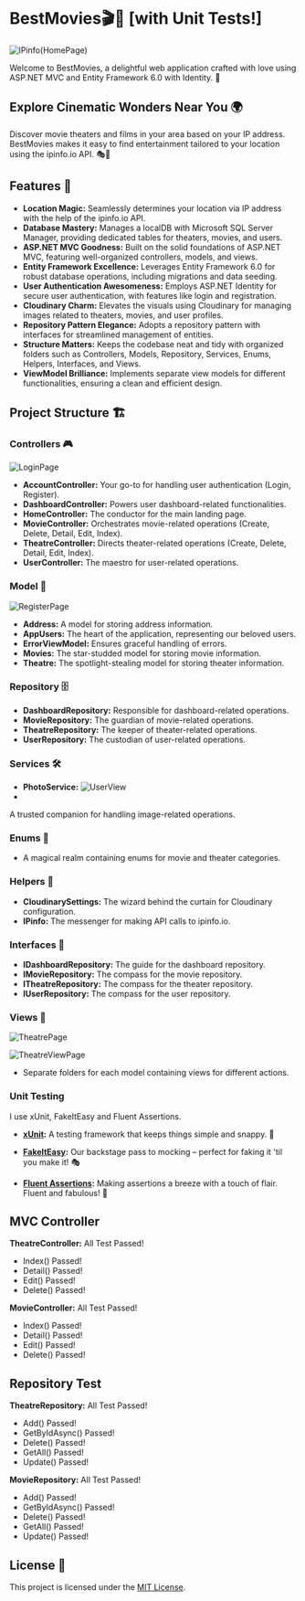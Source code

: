 # BestMovies🎬🍿 [with Unit Tests!]

![IPinfo(HomePage)](https://github.com/YuhanPizza/BestMovies/assets/107896556/f6d1f4bc-e785-434d-a09b-b38a0470faa7)

Welcome to BestMovies, a delightful web application crafted with love using ASP.NET MVC and Entity Framework 6.0 with Identity. 🚀

## Explore Cinematic Wonders Near You 🌍

Discover movie theaters and films in your area based on your IP address. BestMovies makes it easy to find entertainment tailored to your location using the ipinfo.io API. 🎭🎥

## Features 🌟

- **Location Magic:** Seamlessly determines your location via IP address with the help of the ipinfo.io API.
- **Database Mastery:** Manages a localDB with Microsoft SQL Server Manager, providing dedicated tables for theaters, movies, and users.
- **ASP.NET MVC Goodness:** Built on the solid foundations of ASP.NET MVC, featuring well-organized controllers, models, and views.
- **Entity Framework Excellence:** Leverages Entity Framework 6.0 for robust database operations, including migrations and data seeding.
- **User Authentication Awesomeness:** Employs ASP.NET Identity for secure user authentication, with features like login and registration.
- **Cloudinary Charm:** Elevates the visuals using Cloudinary for managing images related to theaters, movies, and user profiles.
- **Repository Pattern Elegance:** Adopts a repository pattern with interfaces for streamlined management of entities.
- **Structure Matters:** Keeps the codebase neat and tidy with organized folders such as Controllers, Models, Repository, Services, Enums, Helpers, Interfaces, and Views.
- **ViewModel Brilliance:** Implements separate view models for different functionalities, ensuring a clean and efficient design.

## Project Structure 🏗️

### Controllers 🎮

![LoginPage](https://github.com/YuhanPizza/BestMovies/assets/107896556/cc0b8a52-b03d-4b2d-a281-85dcd7c9b970)

- **AccountController:** Your go-to for handling user authentication (Login, Register).
- **DashboardController:** Powers user dashboard-related functionalities.
- **HomeController:** The conductor for the main landing page.
- **MovieController:** Orchestrates movie-related operations (Create, Delete, Detail, Edit, Index).
- **TheatreController:** Directs theater-related operations (Create, Delete, Detail, Edit, Index).
- **UserController:** The maestro for user-related operations.

### Model 🎨

![RegisterPage](https://github.com/YuhanPizza/BestMovies/assets/107896556/d3b49952-8690-4007-8dac-17be4ac8bc1c)

- **Address:** A model for storing address information.
- **AppUsers:** The heart of the application, representing our beloved users.
- **ErrorViewModel:** Ensures graceful handling of errors.
- **Movies:** The star-studded model for storing movie information.
- **Theatre:** The spotlight-stealing model for storing theater information.

### Repository 🗄️

- **DashboardRepository:** Responsible for dashboard-related operations.
- **MovieRepository:** The guardian of movie-related operations.
- **TheatreRepository:** The keeper of theater-related operations.
- **UserRepository:** The custodian of user-related operations.

### Services 🛠️

- **PhotoService:** ![UserView](https://github.com/YuhanPizza/BestMovies/assets/107896556/9ff4592a-e1ca-4334-add3-7e02a714ef3e)
- 
A trusted companion for handling image-related operations.

### Enums 🌈

- A magical realm containing enums for movie and theater categories.

### Helpers 🤖

- **CloudinarySettings:** The wizard behind the curtain for Cloudinary configuration.
- **IPinfo:** The messenger for making API calls to ipinfo.io.

### Interfaces 🤝

- **IDashboardRepository:** The guide for the dashboard repository.
- **IMovieRepository:** The compass for the movie repository.
- **ITheatreRepository:** The compass for the theater repository.
- **IUserRepository:** The compass for the user repository.

### Views 👀

![TheatrePage](https://github.com/YuhanPizza/BestMovies/assets/107896556/0943bb36-e663-4c45-869c-0e71adf6fa99)

![TheatreViewPage](https://github.com/YuhanPizza/BestMovies/assets/107896556/45a2d718-0c20-4fef-8dad-7d2af2d3b05c)

- Separate folders for each model containing views for different actions.

### Unit Testing 
I use xUnit, FakeItEasy and Fluent Assertions.

- **[xUnit](https://xunit.net/):** A testing framework that keeps things simple and snappy. 🚦

- **[FakeItEasy](https://fakeiteasy.github.io/):** Our backstage pass to mocking – perfect for faking it 'til you make it! 🎭

- **[Fluent Assertions](https://fluentassertions.com/introduction):** Making assertions a breeze with a touch of flair. Fluent and fabulous! 💬

## MVC Controller

**TheatreController:** All Test Passed!

- Index() Passed!
- Detail() Passed!
- Edit() Passed!
- Delete() Passed!

**MovieController:** All Test Passed!

- Index() Passed!
- Detail() Passed!
- Edit() Passed!
- Delete() Passed!

## Repository Test

**TheatreRepository:** All Test Passed!

- Add() Passed!
- GetByIdAsync() Passed!
- Delete() Passed!
- GetAll() Passed!
- Update() Passed!
  
**MovieRepository:** All Test Passed!

- Add() Passed!
- GetByIdAsync() Passed!
- Delete() Passed!
- GetAll() Passed!
- Update() Passed!

## License 📜

This project is licensed under the [MIT License](LICENSE).
